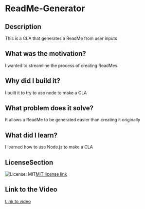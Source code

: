 # ReadMe-Generator 

  ## Description 

  This is a CLA that generates a ReadMe from user inputs 

  ## What was the motivation? 

  I wanted to streamline the process of creating ReadMes 

  ## Why did I build it? 

  I built it to try to use node to make a CLA 

  ## What problem does it solve? 

  It allows a ReadMe to be generated easier than creating it originally 

  ## What did I learn? 

  I learned how to use Node.js to make a CLA 

  ## LicenseSection 
 ![License: MIT](https://img.shields.io/badge/License-MIT-yellow.svg)[MIT license link](https://opensource.org/licenses/MIT)

 ## Link to the Video
 [Link to video](https://drive.google.com/file/d/1NZzX6qNLIqkQmvJgQyEoIWzI6-vZiKg0/view)